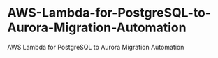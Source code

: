 # AWS-Lambda-for-PostgreSQL-to-Aurora-Migration-Automation
AWS Lambda for PostgreSQL to Aurora Migration Automation
